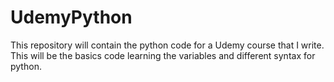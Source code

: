 # UdemyPython
This repository will contain the python code for a Udemy course that I write.
This will be the basics code learning the variables and different syntax for python.
